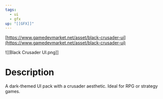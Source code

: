 ```yaml
---
tags:
  - ui
  - gfx
up: "[[GFX]]"
---
```

[https://www.gamedevmarket.net/asset/black-crusader-ui](https://www.gamedevmarket.net/asset/black-crusader-ui)

![[Black Crusader UI.png]]

# Description
A dark-themed UI pack with a crusader aesthetic. Ideal for RPG or strategy games.
